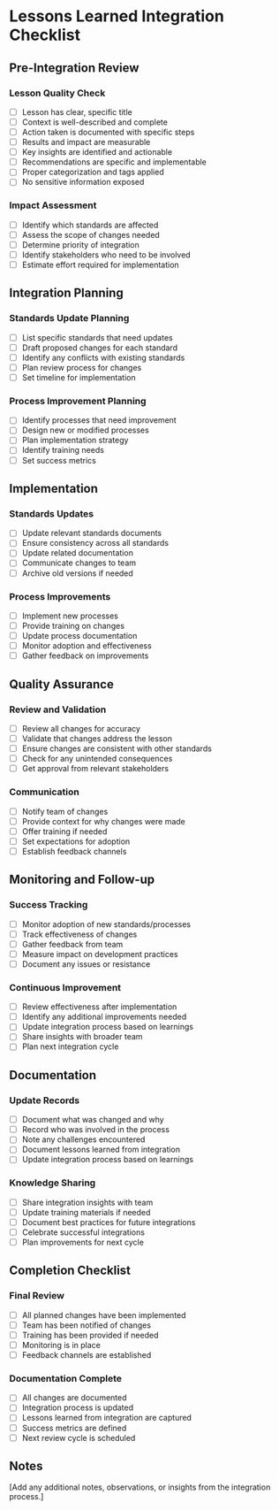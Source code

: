 # Lessons Learned Integration Checklist

## Pre-Integration Review

### Lesson Quality Check
- [ ] Lesson has clear, specific title
- [ ] Context is well-described and complete
- [ ] Action taken is documented with specific steps
- [ ] Results and impact are measurable
- [ ] Key insights are identified and actionable
- [ ] Recommendations are specific and implementable
- [ ] Proper categorization and tags applied
- [ ] No sensitive information exposed

### Impact Assessment
- [ ] Identify which standards are affected
- [ ] Assess the scope of changes needed
- [ ] Determine priority of integration
- [ ] Identify stakeholders who need to be involved
- [ ] Estimate effort required for implementation

## Integration Planning

### Standards Update Planning
- [ ] List specific standards that need updates
- [ ] Draft proposed changes for each standard
- [ ] Identify any conflicts with existing standards
- [ ] Plan review process for changes
- [ ] Set timeline for implementation

### Process Improvement Planning
- [ ] Identify processes that need improvement
- [ ] Design new or modified processes
- [ ] Plan implementation strategy
- [ ] Identify training needs
- [ ] Set success metrics

## Implementation

### Standards Updates
- [ ] Update relevant standards documents
- [ ] Ensure consistency across all standards
- [ ] Update related documentation
- [ ] Communicate changes to team
- [ ] Archive old versions if needed

### Process Improvements
- [ ] Implement new processes
- [ ] Provide training on changes
- [ ] Update process documentation
- [ ] Monitor adoption and effectiveness
- [ ] Gather feedback on improvements

## Quality Assurance

### Review and Validation
- [ ] Review all changes for accuracy
- [ ] Validate that changes address the lesson
- [ ] Ensure changes are consistent with other standards
- [ ] Check for any unintended consequences
- [ ] Get approval from relevant stakeholders

### Communication
- [ ] Notify team of changes
- [ ] Provide context for why changes were made
- [ ] Offer training if needed
- [ ] Set expectations for adoption
- [ ] Establish feedback channels

## Monitoring and Follow-up

### Success Tracking
- [ ] Monitor adoption of new standards/processes
- [ ] Track effectiveness of changes
- [ ] Gather feedback from team
- [ ] Measure impact on development practices
- [ ] Document any issues or resistance

### Continuous Improvement
- [ ] Review effectiveness after implementation
- [ ] Identify any additional improvements needed
- [ ] Update integration process based on learnings
- [ ] Share insights with broader team
- [ ] Plan next integration cycle

## Documentation

### Update Records
- [ ] Document what was changed and why
- [ ] Record who was involved in the process
- [ ] Note any challenges encountered
- [ ] Document lessons learned from integration
- [ ] Update integration process based on learnings

### Knowledge Sharing
- [ ] Share integration insights with team
- [ ] Update training materials if needed
- [ ] Document best practices for future integrations
- [ ] Celebrate successful integrations
- [ ] Plan improvements for next cycle

## Completion Checklist

### Final Review
- [ ] All planned changes have been implemented
- [ ] Team has been notified of changes
- [ ] Training has been provided if needed
- [ ] Monitoring is in place
- [ ] Feedback channels are established

### Documentation Complete
- [ ] All changes are documented
- [ ] Integration process is updated
- [ ] Lessons learned from integration are captured
- [ ] Success metrics are defined
- [ ] Next review cycle is scheduled

## Notes
[Add any additional notes, observations, or insights from the integration process.] 